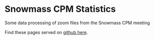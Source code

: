 # Snowmass CPM Statistics

Some data processing of zoom files from the Snowmass CPM meeting

Find these pages served on [github here](https://gordonwatts.github.io/snowmass-cpm-attendance/).
